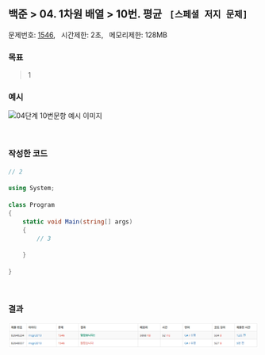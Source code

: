 
## 백준 > 04. 1차원 배열 > 10번. 평균  &nbsp; `[스페셜 저지 문제]`       
문제번호: [1546](https://www.acmicpc.net/problem/1546), &nbsp; 시간제한: 2초, &nbsp; 메모리제한: 128MB

### 목표     
> 1    

### 예시
![04단계 10번문항 예시 이미지](00/Example_Image_10.png)

<br>

### 작성한 코드   

```cs
// 2

using System;

class Program
{
    static void Main(string[] args)
    {        
        // 3

    }
    
}
```

<br>

### 결과    

![04단계 10번문항 제출결과](00/result_10.png)